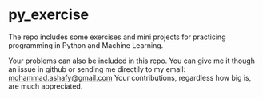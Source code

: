 # py_exercise
The repo includes some exercises and mini projects for practicing programming in Python and Machine Learning.


Your problems can also be included in this repo. You can give me it though an issue in github or sending me directily to my email:
mohammad.ashafy@gmail.com
Your contributions, regardless how big is, are  much appreciated. 

